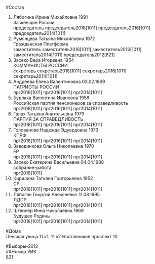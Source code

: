 #Состав  
1. Лябогина Ирина Михайловна 1991  
    За женщин России  
    председатель председатель2018[1011] председатель2016[1011] председатель2014[1011]  
2. Румянцева Татьяна Михайловна 1972  
    Гражданская Платформа  
    заместитель заместитель2018[1011] заместитель2016[1011] заместитель2014[1011] председатель2012[821]  
3. Засеко Вера Игоревна 1954  
    КОММУНИСТЫ РОССИИ  
    секретарь секретарь2018[1011] секретарь2016[1011] секретарь2014[1011]  
4. Андреева Елена Валентиновна 03.02.1969  
    ПАТРИОТЫ РОССИИ  
    прг2018[1011] прг2016[1011] прг2014[1011]  
5. Бурлака Валентина Ивановна 1958  
    Российская партия пенсионеров за справедливость  
    прг2018[1011] прг2016[1011] прг2014[1011]  
6. Галах Татьяна Анатольевна 1979  
    ПАРТИЯ ЗА СПРАВЕДЛИВОСТЬ  
    прг2018[1011] прг2016[1011] прг2014[1011]  
7. Голованова Надежда Эдуардовна 1973  
    КПРФ  
    прг2018[1011] прг2016[1011] прг2014[1011]  
8. Заводникова Ольга Николаевна 1970  
    ЕР  
    прг2018[1011] прг2016[1011] прг2014[1011]  
9. Засеко Екатерина Васильевна 04.04.1988  
    собрание-работа  
    прг2018[1011]  
10. Кирилина Татьяна Григорьевна 1952  
    СР  
    прг2018[1011] прг2016[1011] прг2014[1011]  
11. Лябогин Георгий Алексеевич 11.08.1995  
    ЛДПР  
    прг2018[1011] прг2016[1011] прг2014[1011]  
12. Штейнер Инна Николаевна 1969  
    Будущее Родины  
    прг2018[1011] прг2016[1011] прг2014[1011]  
  
#Дома  
Ленская улица 11 к1; 11 к2 Наставников проспект 10  
  
#Выборы-2012  
##Номер УИК  
821  
